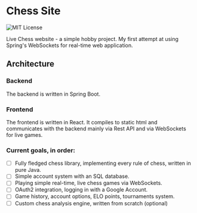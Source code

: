 Chess Site
===============================

![MIT License](https://img.shields.io/github/license/that-apex/ChessSite)

Live Chess website - a simple hobby project. My first attempt at using Spring's WebSockets for real-time web application.

Architecture
-------

### Backend

The backend is written in Spring Boot.

### Frontend

The frontend is written in React. It compiles to static html and communicates with the backend mainly via Rest API and via WebSockets for live games.

### Current goals, in order:

- [ ] Fully fledged chess library, implementing every rule of chess, written in pure Java.
- [ ] Simple account system with an SQL database.
- [ ] Playing simple real-time, live chess games via WebSockets.
- [ ] OAuth2 integration, logging in with a Google Account.
- [ ] Game history, account options, ELO points, tournaments system.
- [ ] Custom chess analysis engine, written from scratch (optional) 
